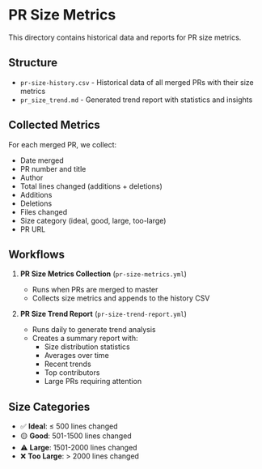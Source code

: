 # PR Size Metrics

This directory contains historical data and reports for PR size metrics.

## Structure

- `pr-size-history.csv` - Historical data of all merged PRs with their size metrics
- `pr_size_trend.md` - Generated trend report with statistics and insights

## Collected Metrics

For each merged PR, we collect:
- Date merged
- PR number and title
- Author
- Total lines changed (additions + deletions)
- Additions
- Deletions
- Files changed
- Size category (ideal, good, large, too-large)
- PR URL

## Workflows

1. **PR Size Metrics Collection** (`pr-size-metrics.yml`)
   - Runs when PRs are merged to master
   - Collects size metrics and appends to the history CSV

2. **PR Size Trend Report** (`pr-size-trend-report.yml`)
   - Runs daily to generate trend analysis
   - Creates a summary report with:
     - Size distribution statistics
     - Averages over time
     - Recent trends
     - Top contributors
     - Large PRs requiring attention

## Size Categories

- ✅ **Ideal**: ≤ 500 lines changed
- 🟡 **Good**: 501-1500 lines changed
- ⚠️ **Large**: 1501-2000 lines changed
- ❌ **Too Large**: > 2000 lines changed